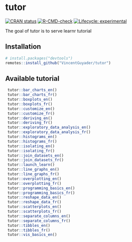 
<!-- README.md is generated from README.Rmd. Please edit that file -->

# tutor

<!-- badges: start -->

[![CRAN
status](https://www.r-pkg.org/badges/version/tutor)](https://CRAN.R-project.org/package=tutor)
[![R-CMD-check](https://github.com/ThinkR-open/tutor/workflows/R-CMD-check/badge.svg)](https://github.com/ThinkR-open/tutor/actions)
[![Lifecycle:
experimental](https://img.shields.io/badge/lifecycle-experimental-orange.svg)](https://lifecycle.r-lib.org/articles/stages.html#experimental)
<!-- badges: end -->

The goal of tutor is to serve learnr tutorial

## Installation

``` r
# install.packages("devtools")
remotes::install_github("VincentGuyader/tutor")
```

## Available tutorial

``` r
 tutor::bar_charts_en() 
 tutor::bar_charts_fr() 
 tutor::boxplots_en() 
 tutor::boxplots_fr() 
 tutor::customize_en() 
 tutor::customize_fr() 
 tutor::deriving_en() 
 tutor::deriving_fr() 
 tutor::exploratory_data_analysis_en() 
 tutor::exploratory_data_analysis_fr() 
 tutor::histograms_en() 
 tutor::histograms_fr() 
 tutor::isolating_en() 
 tutor::isolating_fr() 
 tutor::join_datasets_en() 
 tutor::join_datasets_fr() 
 tutor::launch_learn() 
 tutor::line_graphs_en() 
 tutor::line_graphs_fr() 
 tutor::overplotting_en() 
 tutor::overplotting_fr() 
 tutor::programming_basics_en() 
 tutor::programming_basics_fr() 
 tutor::reshape_data_en() 
 tutor::reshape_data_fr() 
 tutor::scatterplots_en() 
 tutor::scatterplots_fr() 
 tutor::separate_columns_en() 
 tutor::separate_columns_fr() 
 tutor::tibbles_en() 
 tutor::tibbles_fr() 
 tutor::vis_basics_en()
```
